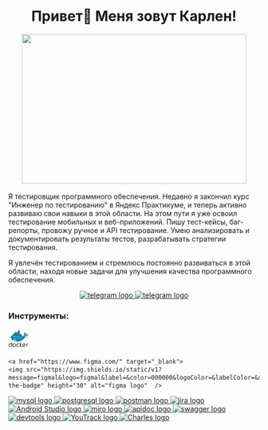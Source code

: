 <h1 align="center">Привет👋 Меня зовут Карлен!</h1>
<div align="center">
  <img height="300" width="450" src="https://github.com/user-attachments/assets/5623c7d0-ce85-449a-8a10-c0b9e8eb11e6"  />
</div>




Я тестировщик программного обеспечения. Недавно я закончил курс "Инженер по тестированию" в Яндекс Практикуме, и теперь активно развиваю свои навыки в этой области. На этом пути я уже освоил тестирование мобильных и веб-приложений. Пишу тест-кейсы, баг-репорты, провожу ручное и API тестирование. Умею анализировать и документировать результаты тестов, разрабатывать стратегии тестирования.

Я увлечён тестированием и стремлюсь постоянно развиваться в этой области, находя новые задачи для улучшения качества программного обеспечения.


<div align="center">
  <a href="https://t.me/IT_humor_and_news" target="_blank">
    <img src="https://img.shields.io/static/v1?message=IT-humor&logo=telegram&label=&color=1E90FF&logoColor=white&labelColor=&style=for-the-badge" height="25" alt="telegram logo"  />
  </a>
  <a href="https://t.me/Arabadzhyan" target="_blank">
    <img src="https://img.shields.io/static/v1?message=Telegram&logo=telegram&label=&color=2CA5E0&logoColor=white&labelColor=&style=for-the-badge" height="25" alt="telegram logo"  />
  </a>
</div>



<h3 align="left">Инструменты:</h3>
<p align="left">
  <a href="https://www.docker.com/" target="_blank" rel="noreferrer">
    <img src="https://raw.githubusercontent.com/devicons/devicon/master/icons/docker/docker-original-wordmark.svg" alt="docker" width="40" height="40"/>
  </a> 

    <a href="https://www.figma.com/" target="_blank">
    <img src="https://img.shields.io/static/v1?message=figmal&logo=figmal&label=&color=000000&logoColor=&labelColor=&style=for-the-badge" height="30" alt="figma logo"  />
  </a>
 
   <a href="https://www.mysql.com" target="_blank">
    <img src="https://img.shields.io/static/v1?message=mysqll&logo=mysqll&label=&color=000000&logoColor=&labelColor=&style=for-the-badge" height="30" alt="mysql logo"  />
  </a>
  <a href="https://www.postgresql.org" target="_blank">
    <img src="https://img.shields.io/static/v1?message=postgresql&logo=postgresql&label=&color=000000&logoColor=&labelColor=&style=for-the-badge" height="30" alt="postgresql logo"  />
  </a>
  <a href="https://www.postman.com"_blank">
    <img src="https://img.shields.io/static/v1?message=postman&logo=postman&label=&color=000000&logoColor=&labelColor=&style=for-the-badge" height="30" alt="postman logo"  />
  </a>
  <a href="https://www.atlassian.com/software/jira"_blank">
    <img src="https://img.shields.io/static/v1?message=jira&logo=jira&label=&color=000000&logoColor=4169E1&labelColor=&style=for-the-badge" height="30" alt="jira logo"  />
  </a>
   <a href="https://developer.android.com"_blank">
    <img src="https://img.shields.io/static/v1?message=Android Studio&logo=Android Studio&label=&color=000000&logoColor=&labelColor=&style=for-the-badge" height="30" alt="Android Studio logo"  />
  </a>
 
   <a href="https://miro.com/ru/" target="_blank">
    <img src="https://img.shields.io/static/v1?message=miro&logo=miro&label=&color=000000&logoColor=FFFF00&labelColor=&style=for-the-badge" height="30" alt="miro logo"  />
  </a>
   <a href="https://apidocjs.com/" target="_blank">
    <img src="https://img.shields.io/static/v1?message=apidoc&logo=apidoc&label=&color=000000&logoColor=&labelColor=&style=for-the-badge" height="30" alt="apidoc logo"  />
  </a>
    <a href="https://swagger.io/" target="_blank">
    <img src="https://img.shields.io/static/v1?message=swagger&logo=swagger&label=&color=000000&logoColor=&labelColor=&style=for-the-badge" height="30" alt="swagger logo"  />
  </a>
   <a href="https://developer.chrome.com/docs/devtools?hl=ru" target="_blank">
    <img src="https://img.shields.io/static/v1?message=devtools&logo=devtools&label=&color=000000&logoColor=&labelColor=&style=for-the-badge" height="30" alt="devtools logo"  />
  </a>
  
  <a href="https://www.jetbrains.com/" target="_blank">
    <img src="https://img.shields.io/static/v1?message=YouTrack&logo=YouTrack&label=&color=000000&logoColor=&labelColor=&style=for-the-badge" height="30" alt="YouTrack logo"  />
  </a>
  
  
   <a href="https://www.charlesproxy.com" target="_blank">
    <img src="https://img.shields.io/static/v1?message=Charles&logo=Charles&label=&color=000000&logoColor=&labelColor=&style=for-the-badge" height="30" alt="Charles logo"  />
  </a>
</p>











